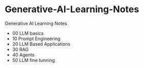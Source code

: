 # Generative-AI-Learning-Notes
Generative AI Learning Notes

- 00 LLM basics
- 10 Prompt Engineering
- 20 LLM Based Applications
- 30 RAG
- 40 Agents
- 50 LLM fine tunning
